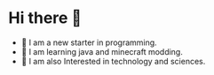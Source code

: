 # Hi there 👋

- 👋 I am a new starter in programming.
- 🌱 I am learning java and minecraft modding.
- 🔭 I am also Interested in technology and sciences.
